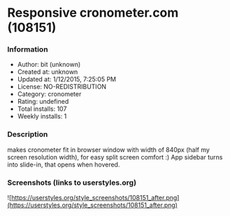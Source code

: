 # Responsive cronometer.com (108151)

### Information
- Author: bit (unknown)
- Created at: unknown
- Updated at: 1/12/2015, 7:25:05 PM
- License: NO-REDISTRIBUTION
- Category: cronometer
- Rating: undefined
- Total installs: 107
- Weekly installs: 1


### Description
makes cronometer fit in browser window with width of 840px (half my screen resolution width), for easy split screen comfort :) App sidebar turns into slide-in, that opens when hovered.


### Screenshots (links to userstyles.org)
![https://userstyles.org/style_screenshots/108151_after.png](https://userstyles.org/style_screenshots/108151_after.png)


